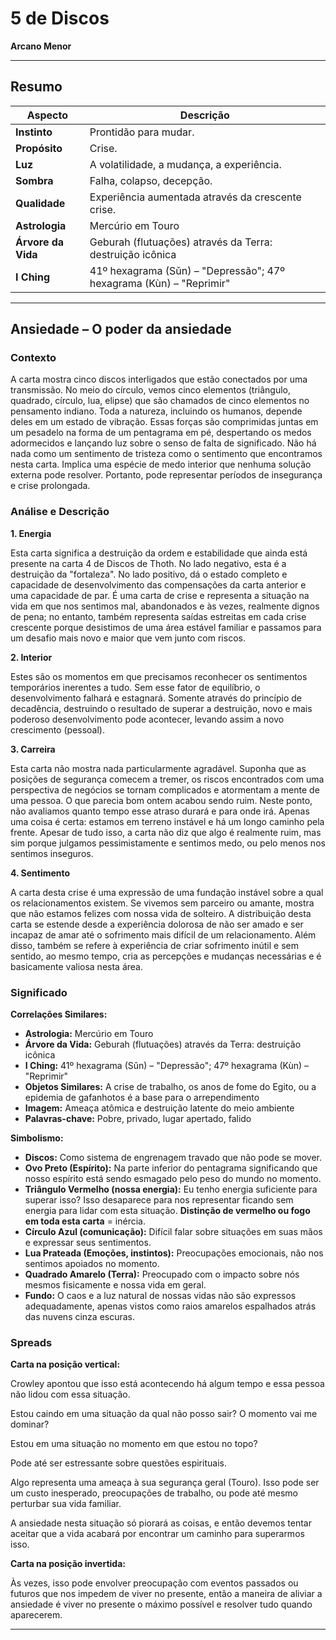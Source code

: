 # 5 de Discos

**Arcano Menor**

---

## Resumo

| Aspecto | Descrição |
|---------|-----------|
| **Instinto** | Prontidão para mudar. |
| **Propósito** | Crise. |
| **Luz** | A volatilidade, a mudança, a experiência. |
| **Sombra** | Falha, colapso, decepção. |
| **Qualidade** | Experiência aumentada através da crescente crise. |
| **Astrologia** | Mercúrio em Touro |
| **Árvore da Vida** | Geburah (flutuações) através da Terra: destruição icônica |
| **I Ching** | 41º hexagrama (Sǔn) – "Depressão"; 47º hexagrama (Kùn) – "Reprimir" |

---

## Ansiedade – O poder da ansiedade

### Contexto

A carta mostra cinco discos interligados que estão conectados por uma transmissão. No meio do círculo, vemos cinco elementos (triângulo, quadrado, círculo, lua, elipse) que são chamados de cinco elementos no pensamento indiano. Toda a natureza, incluindo os humanos, depende deles em um estado de vibração. Essas forças são comprimidas juntas em um pesadelo na forma de um pentagrama em pé, despertando os medos adormecidos e lançando luz sobre o senso de falta de significado. Não há nada como um sentimento de tristeza como o sentimento que encontramos nesta carta. Implica uma espécie de medo interior que nenhuma solução externa pode resolver. Portanto, pode representar períodos de insegurança e crise prolongada.

### Análise e Descrição

**1. Energia**

Esta carta significa a destruição da ordem e estabilidade que ainda está presente na carta 4 de Discos de Thoth. No lado negativo, esta é a destruição da "fortaleza". No lado positivo, dá o estado completo e capacidade de desenvolvimento das compensações da carta anterior e uma capacidade de par. É uma carta de crise e representa a situação na vida em que nos sentimos mal, abandonados e às vezes, realmente dignos de pena; no entanto, também representa saídas estreitas em cada crise crescente porque desistimos de uma área estável familiar e passamos para um desafio mais novo e maior que vem junto com riscos.

**2. Interior**

Estes são os momentos em que precisamos reconhecer os sentimentos temporários inerentes a tudo. Sem esse fator de equilíbrio, o desenvolvimento falhará e estagnará. Somente através do princípio de decadência, destruindo o resultado de superar a destruição, novo e mais poderoso desenvolvimento pode acontecer, levando assim a novo crescimento (pessoal).

**3. Carreira**

Esta carta não mostra nada particularmente agradável. Suponha que as posições de segurança comecem a tremer, os riscos encontrados com uma perspectiva de negócios se tornam complicados e atormentam a mente de uma pessoa. O que parecia bom ontem acabou sendo ruim. Neste ponto, não avaliamos quanto tempo esse atraso durará e para onde irá. Apenas uma coisa é certa: estamos em terreno instável e há um longo caminho pela frente. Apesar de tudo isso, a carta não diz que algo é realmente ruim, mas sim porque julgamos pessimistamente e sentimos medo, ou pelo menos nos sentimos inseguros.

**4. Sentimento**

A carta desta crise é uma expressão de uma fundação instável sobre a qual os relacionamentos existem. Se vivemos sem parceiro ou amante, mostra que não estamos felizes com nossa vida de solteiro. A distribuição desta carta se estende desde a experiência dolorosa de não ser amado e ser incapaz de amar até o sofrimento mais difícil de um relacionamento. Além disso, também se refere à experiência de criar sofrimento inútil e sem sentido, ao mesmo tempo, cria as percepções e mudanças necessárias e é basicamente valiosa nesta área.

### Significado

**Correlações Similares:**

- **Astrologia:** Mercúrio em Touro
- **Árvore da Vida:** Geburah (flutuações) através da Terra: destruição icônica
- **I Ching:** 41º hexagrama (Sǔn) – "Depressão"; 47º hexagrama (Kùn) – "Reprimir"
- **Objetos Similares:** A crise de trabalho, os anos de fome do Egito, ou a epidemia de gafanhotos é a base para o arrependimento
- **Imagem:** Ameaça atômica e destruição latente do meio ambiente
- **Palavras-chave:** Pobre, privado, lugar apertado, falido

**Simbolismo:**

- **Discos:** Como sistema de engrenagem travado que não pode se mover.
- **Ovo Preto (Espírito):** Na parte inferior do pentagrama significando que nosso espírito está sendo esmagado pelo peso do mundo no momento.
- **Triângulo Vermelho (nossa energia):** Eu tenho energia suficiente para superar isso? Isso desaparece para nos representar ficando sem energia para lidar com esta situação. **Distinção de vermelho ou fogo em toda esta carta** = inércia.
- **Círculo Azul (comunicação):** Difícil falar sobre situações em suas mãos e expressar seus sentimentos.
- **Lua Prateada (Emoções, instintos):** Preocupações emocionais, não nos sentimos apoiados no momento.
- **Quadrado Amarelo (Terra):** Preocupado com o impacto sobre nós mesmos fisicamente e nossa vida em geral.
- **Fundo:** O caos e a luz natural de nossas vidas não são expressos adequadamente, apenas vistos como raios amarelos espalhados atrás das nuvens cinza escuras.

### Spreads

**Carta na posição vertical:**

Crowley apontou que isso está acontecendo há algum tempo e essa pessoa não lidou com essa situação.

Estou caindo em uma situação da qual não posso sair? O momento vai me dominar?

Estou em uma situação no momento em que estou no topo?

Pode até ser estressante sobre questões espirituais.

Algo representa uma ameaça à sua segurança geral (Touro). Isso pode ser um custo inesperado, preocupações de trabalho, ou pode até mesmo perturbar sua vida familiar.

A ansiedade nesta situação só piorará as coisas, e então devemos tentar aceitar que a vida acabará por encontrar um caminho para superarmos isso.

**Carta na posição invertida:**

Às vezes, isso pode envolver preocupação com eventos passados ou futuros que nos impedem de viver no presente, então a maneira de aliviar a ansiedade é viver no presente o máximo possível e resolver tudo quando aparecerem.

---


